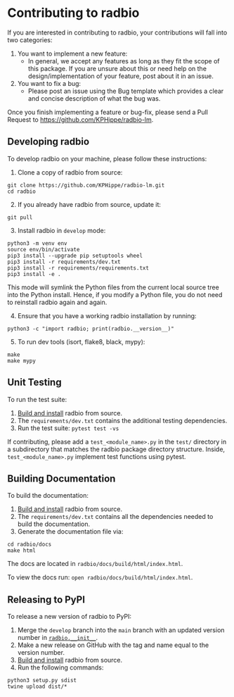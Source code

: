 # Contributing to radbio

If you are interested in contributing to radbio, your contributions will fall into two categories:

1. You want to implement a new feature:
    - In general, we accept any features as long as they fit the scope of this package. If you are unsure about this or need help on the design/implementation of your feature, post about it in an issue.
2. You want to fix a bug:
    - Please post an issue using the Bug template which provides a clear and concise description of what the bug was.

Once you finish implementing a feature or bug-fix, please send a Pull Request to https://github.com/KPHippe/radbio-lm.

## Developing radbio

To develop radbio on your machine, please follow these instructions:

1. Clone a copy of radbio from source:

```
git clone https://github.com/KPHippe/radbio-lm.git
cd radbio
```

2. If you already have radbio from source, update it:

```
git pull
```

3. Install radbio in `develop` mode:

```
python3 -m venv env
source env/bin/activate
pip3 install --upgrade pip setuptools wheel
pip3 install -r requirements/dev.txt
pip3 install -r requirements/requirements.txt
pip3 install -e .
```

This mode will symlink the Python files from the current local source tree into the Python install.
Hence, if you modify a Python file, you do not need to reinstall radbio again and again.

4. Ensure that you have a working radbio installation by running:

```
python3 -c "import radbio; print(radbio.__version__)"
```

5. To run dev tools (isort, flake8, black, mypy):

```
make
make mypy
```

## Unit Testing

To run the test suite:

1. [Build and install](#developing-radbio) radbio from source.
2. The `requirements/dev.txt` contains the additional testing dependencies.
3. Run the test suite: `pytest test -vs`

If contributing, please add a `test_<module_name>.py` in the `test/` directory
in a subdirectory that matches the radbio package directory structure. Inside,
`test_<module_name>.py` implement test functions using pytest.

## Building Documentation

To build the documentation:

1. [Build and install](#developing-radbio) radbio from source.
2. The `requirements/dev.txt` contains all the dependencies needed to build the documentation.
3. Generate the documentation file via:
```
cd radbio/docs
make html
```
The docs are located in `radbio/docs/build/html/index.html`.

To view the docs run: `open radbio/docs/build/html/index.html`.

## Releasing to PyPI

To release a new version of radbio to PyPI:

1. Merge the `develop` branch into the `main` branch with an updated version number in [`radbio.__init__`](https://github.com/ramanathanlab/radbio/blob/main/radbio/__init__.py).
2. Make a new release on GitHub with the tag and name equal to the version number.
3. [Build and install](#developing-radbio) radbio from source.
4. Run the following commands:
```
python3 setup.py sdist
twine upload dist/*
```
